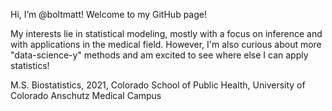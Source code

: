 Hi, I’m @boltmatt! Welcome to my GitHub page!

My interests lie in statistical modeling, mostly with a focus on inference and with
applications in the medical field. However, I'm also curious about more "data-science-y" methods
and am excited to see where else I can apply statistics!

M.S. Biostatistics, 2021, Colorado School of Public Health, University of Colorado Anschutz Medical Campus

<!---
boltmatt/boltmatt is a ✨ special ✨ repository because its `README.md` (this file) appears on your GitHub profile.
You can click the Preview link to take a look at your changes.
--->
